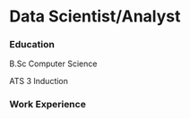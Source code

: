 # Data Scientist/Analyst

### Education
B.Sc Computer Science

ATS 3 Induction

### Work Experience
